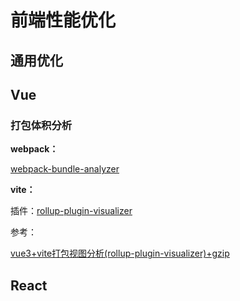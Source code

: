 # 前端性能优化

## 通用优化

## Vue

### 打包体积分析

**webpack：**

[webpack-bundle-analyzer](https://github.com/webpack-contrib/webpack-bundle-analyzer)

**vite：**

插件：[rollup-plugin-visualizer](https://github.com/btd/rollup-plugin-visualizer)

参考：

[vue3+vite打包视图分析(rollup-plugin-visualizer)+gzip](https://juejin.cn/post/7159410085460983839)

## React